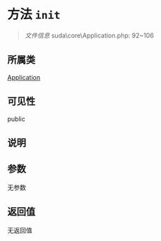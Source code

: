 # 方法 `init`

> *文件信息* suda\core\Application.php: 92~106

## 所属类 

[Application](../Application.md)

## 可见性

 public 

## 说明



## 参数


无参数


## 返回值

无返回值
